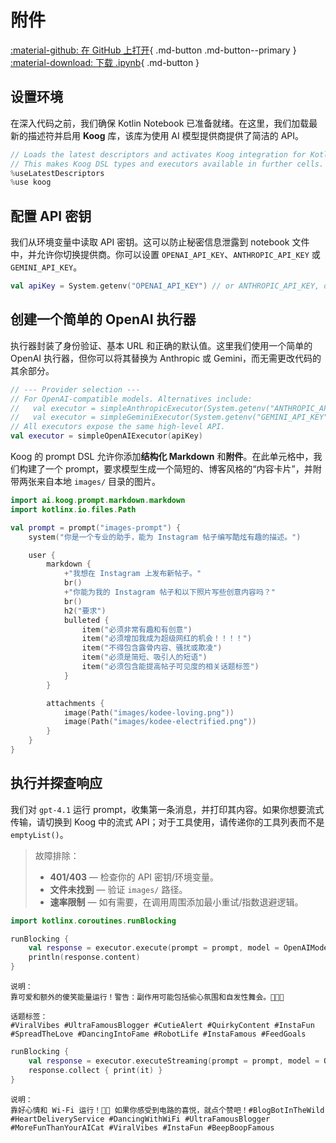 # 附件

[:material-github: 在 GitHub 上打开](
https://github.com/JetBrains/koog/blob/develop/examples/notebooks/Attachments.ipynb
){ .md-button .md-button--primary }
[:material-download: 下载 .ipynb](
https://raw.githubusercontent.com/JetBrains/koog/develop/examples/notebooks/Attachments.ipynb
){ .md-button }

## 设置环境

在深入代码之前，我们确保 Kotlin Notebook 已准备就绪。在这里，我们加载最新的描述符并启用 **Koog** 库，该库为使用 AI 模型提供商提供了简洁的 API。

```kotlin
// Loads the latest descriptors and activates Koog integration for Kotlin Notebook.
// This makes Koog DSL types and executors available in further cells.
%useLatestDescriptors
%use koog
```

## 配置 API 密钥

我们从环境变量中读取 API 密钥。这可以防止秘密信息泄露到 notebook 文件中，并允许你切换提供商。你可以设置 `OPENAI_API_KEY`、`ANTHROPIC_API_KEY` 或 `GEMINI_API_KEY`。

```kotlin
val apiKey = System.getenv("OPENAI_API_KEY") // or ANTHROPIC_API_KEY, or GEMINI_API_KEY
```

## 创建一个简单的 OpenAI 执行器

执行器封装了身份验证、基本 URL 和正确的默认值。这里我们使用一个简单的 OpenAI 执行器，但你可以将其替换为 Anthropic 或 Gemini，而无需更改代码的其余部分。

```kotlin
// --- Provider selection ---
// For OpenAI-compatible models. Alternatives include:
//   val executor = simpleAnthropicExecutor(System.getenv("ANTHROPIC_API_KEY"))
//   val executor = simpleGeminiExecutor(System.getenv("GEMINI_API_KEY"))
// All executors expose the same high‑level API.
val executor = simpleOpenAIExecutor(apiKey)
```

Koog 的 prompt DSL 允许你添加**结构化 Markdown** 和**附件**。在此单元格中，我们构建了一个 prompt，要求模型生成一个简短的、博客风格的“内容卡片”，并附带两张来自本地 `images/` 目录的图片。

```kotlin
import ai.koog.prompt.markdown.markdown
import kotlinx.io.files.Path

val prompt = prompt("images-prompt") {
    system("你是一个专业的助手，能为 Instagram 帖子编写酷炫有趣的描述。")

    user {
        markdown {
            +"我想在 Instagram 上发布新帖子。"
            br()
            +"你能为我的 Instagram 帖子和以下照片写些创意内容吗？"
            br()
            h2("要求")
            bulleted {
                item("必须非常有趣和有创意")
                item("必须增加我成为超级网红的机会！！！！")
                item("不得包含露骨内容、骚扰或欺凌")
                item("必须是简短、吸引人的短语")
                item("必须包含能提高帖子可见度的相关话题标签")
            }
        }

        attachments {
            image(Path("images/kodee-loving.png"))
            image(Path("images/kodee-electrified.png"))
        }
    }
}
```

## 执行并探查响应

我们对 `gpt-4.1` 运行 prompt，收集第一条消息，并打印其内容。如果你想要流式传输，请切换到 Koog 中的流式 API；对于工具使用，请传递你的工具列表而不是 `emptyList()`。

> 故障排除：
> * **401/403** — 检查你的 API 密钥/环境变量。
> * **文件未找到** — 验证 `images/` 路径。
> * **速率限制** — 如有需要，在调用周围添加最小重试/指数退避逻辑。

```kotlin
import kotlinx.coroutines.runBlocking

runBlocking {
    val response = executor.execute(prompt = prompt, model = OpenAIModels.Chat.GPT4_1, tools = emptyList()).first()
    println(response.content)
}
```

    说明：
    靠可爱和额外的傻笑能量运行！警告：副作用可能包括偷心氛围和自发性舞会。💜🤖💃
    
    话题标签：  
    #ViralVibes #UltraFamousBlogger #CutieAlert #QuirkyContent #InstaFun #SpreadTheLove #DancingIntoFame #RobotLife #InstaFamous #FeedGoals

```kotlin
runBlocking {
    val response = executor.executeStreaming(prompt = prompt, model = OpenAIModels.Chat.GPT4_1)
    response.collect { print(it) }
}
```

    说明：  
    靠好心情和 Wi-Fi 运行！🤖💜 如果你感受到电路的喜悦，就点个赞吧！#BlogBotInTheWild #HeartDeliveryService #DancingWithWiFi #UltraFamousBlogger #MoreFunThanYourAICat #ViralVibes #InstaFun #BeepBoopFamous